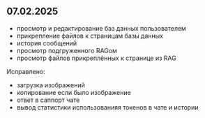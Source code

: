 ## 07.02.2025
+ просмотр и редактирование баз данных пользователем
+ прикрепление файлов к страницам базы данных
+ история сообщений
+ просмотр подгруженного RAGом
+ просмотр файлов прикреплённых к странице из RAG

Исправлено:
- загрузка изображений
- копирование если было изображение
- ответ в саппорт чате
- вывод статистики использованияя токенов в чате и истории
